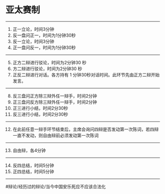 # 亚太赛制
- - - -
1. 正一立论，时间3分钟
2. 反一盘问正一，时间为1分钟30秒
3. 反一立论，时间3分钟
4. 正一盘问反一，时间为1分钟30秒
- - - -
5. 正方二辩进行驳论，时间为2分钟30 秒
6. 方二辩进行驳论，时间为2分钟30 秒
7. 正反二辩进行对话。各方持有 1 分钟30秒对话时间。此环节先由正方二辩开始发言。 
- - - -
8. 反三盘问正方除三辩外任一辩手，时间2分钟
9. 正三盘问反方除三辩外任一辩手，时间2分钟 
10. 正三进行小结，时间2分30秒
11. 反三进行小结，时间2分30秒 
- - - -
12. 在此前任意一辩手环节结束后，主席会询问四辩是否发动第一次陈词，若四辩一直不发动，则自由辩前必须发动第一次陈词
- - - -
13. 自由辩，各4分钟 
- - - -
14. 反四总结，时间5分钟
15. 正四总结，时间5分钟
- - - -
#辩论/经历过的辩论/当今中国安乐死应不应该合法化
